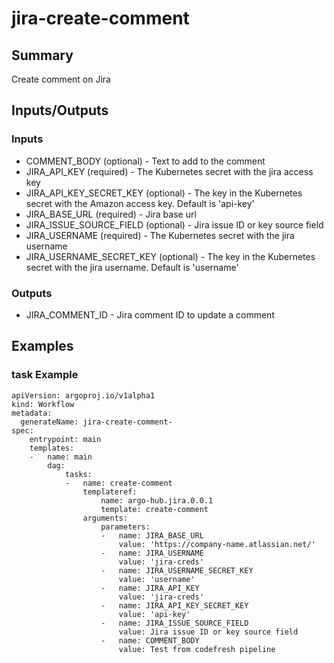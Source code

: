 # jira-create-comment

## Summary
Create comment on Jira

## Inputs/Outputs

### Inputs
* COMMENT_BODY (optional) - Text to add to the comment
* JIRA_API_KEY (required) - The Kubernetes secret with the jira access key
* JIRA_API_KEY_SECRET_KEY (optional) - The key in the Kubernetes secret with the Amazon access key. Default is 'api-key'
* JIRA_BASE_URL (required) - Jira base url
* JIRA_ISSUE_SOURCE_FIELD (optional) - Jira issue ID or key source field
* JIRA_USERNAME (required) - The Kubernetes secret with the jira username
* JIRA_USERNAME_SECRET_KEY (optional) - The key in the Kubernetes secret with the jira username. Default is 'username'

### Outputs
* JIRA_COMMENT_ID - Jira comment ID to update a comment

## Examples

### task Example
```
apiVersion: argoproj.io/v1alpha1
kind: Workflow
metadata:
  generateName: jira-create-comment-
spec:
    entrypoint: main
    templates:
    -   name: main
        dag:
            tasks:
            -   name: create-comment
                templateref:
                    name: argo-hub.jira.0.0.1
                    template: create-comment
                arguments:
                    parameters:
                    -   name: JIRA_BASE_URL
                        value: 'https://company-name.atlassian.net/'
                    -   name: JIRA_USERNAME
                        value: 'jira-creds'
                    -   name: JIRA_USERNAME_SECRET_KEY
                        value: 'username'
                    -   name: JIRA_API_KEY
                        value: 'jira-creds'
                    -   name: JIRA_API_KEY_SECRET_KEY
                        value: 'api-key'
                    -   name: JIRA_ISSUE_SOURCE_FIELD
                        value: Jira issue ID or key source field
                    -   name: COMMENT_BODY
                        value: Test from codefresh pipeline
```
